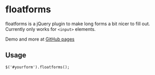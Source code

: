 # floatforms

floatforms is a jQuery plugin to make long forms a bit nicer to fill out.
Currently only works for `<input>` elements.

Demo and more at [GitHub pages](http://uhkis.github.io/floatforms/)

## Usage

`$('#yourform').floatforms();`

